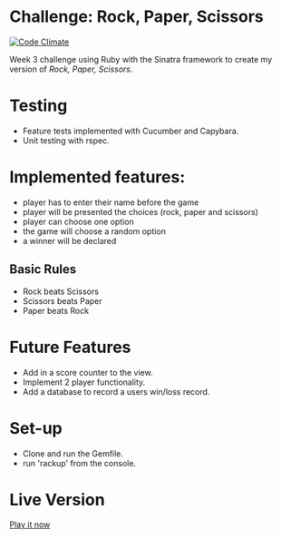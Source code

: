 # Challenge: Rock, Paper, Scissors
[![Code Climate](https://codeclimate.com/github/meads58/rps-challenge/badges/gpa.svg)](https://codeclimate.com/github/meads58/rps-challenge)

Week 3 challenge using Ruby with the Sinatra framework to create my version of _Rock, Paper, Scissors_.

# Testing
- Feature tests implemented with Cucumber and Capybara.
- Unit testing with rspec.

# Implemented features:
- player has to enter their name before the game
- player will be presented the choices (rock, paper and scissors)
- player can choose one option
- the game will choose a random option
- a winner will be declared

## Basic Rules
- Rock beats Scissors
- Scissors beats Paper
- Paper beats Rock

# Future Features
- Add in a score counter to the view.
- Implement 2 player functionality.
- Add a database to record a users win/loss record.

# Set-up
- Clone and run the Gemfile.
- run 'rackup' from the console.

# Live Version
[Play it now](https://warm-inlet-3430.herokuapp.com)